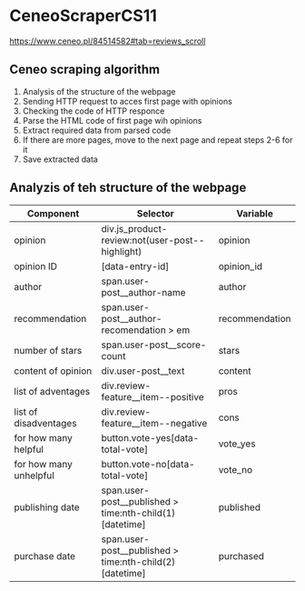 # CeneoScraperCS11
https://www.ceneo.pl/84514582#tab=reviews_scroll 

## Ceneo scraping algorithm
1. Analysis of the structure of the webpage
2. Sending HTTP request to acces first page with opinions
3. Checking the code of HTTP responce
4. Parse the HTML code of first page wih opinions
5. Extract required data from parsed code
6. If there are more pages, move to the next page and repeat steps 2-6 for it
7. Save extracted data

## Analyzis of teh structure of the webpage
|Component|Selector|Variable|
|---------|--------|--------|
|opinion|div.js_product-review:not(user-post--highlight)|opinion|
|opinion ID|[data-entry-id]|opinion_id|
|author|span.user-post__author-name|author|
|recommendation|span.user-post__author-recomendation > em|recommendation|
|number of stars|span.user-post__score-count|stars|
|content of opinion|div.user-post__text|content|
|list of adventages|div.review-feature__item--positive|pros|
|list of disadventages|div.review-feature__item--negative|cons|
|for how many helpful|button.vote-yes[data-total-vote]|vote_yes|
|for how many unhelpful|button.vote-no[data-total-vote]|vote_no|
|publishing date|span.user-post__published > time:nth-child(1)[datetime]|published|
|purchase date|span.user-post__published > time:nth-child(2)[datetime]|purchased|